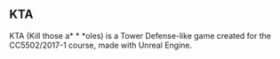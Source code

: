 ## KTA

KTA (Kill those a* * *oles) is a Tower Defense-like game created for the CC5502/2017-1 course, made with Unreal Engine.

